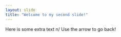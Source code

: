 ```yaml
---
layout: slide
title: "Welcome to my second slide!"
---
```

Here is some extra text n/
Use the arrow to go back!
